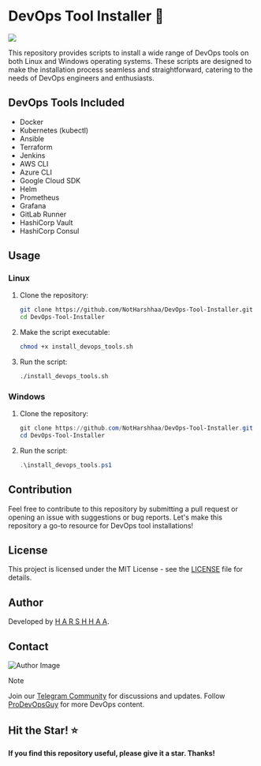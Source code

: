 # DevOps Tool Installer 🚀

![](https://imgur.com/my87pMG.png)

This repository provides scripts to install a wide range of DevOps tools on both Linux and Windows operating systems. These scripts are designed to make the installation process seamless and straightforward, catering to the needs of DevOps engineers and enthusiasts.

## DevOps Tools Included

- Docker
- Kubernetes (kubectl)
- Ansible
- Terraform
- Jenkins
- AWS CLI
- Azure CLI
- Google Cloud SDK
- Helm
- Prometheus
- Grafana
- GitLab Runner
- HashiCorp Vault
- HashiCorp Consul

## Usage

### Linux

1. Clone the repository:

    ```sh
    git clone https://github.com/NotHarshhaa/DevOps-Tool-Installer.git
    cd DevOps-Tool-Installer
    ```

2. Make the script executable:

    ```sh
    chmod +x install_devops_tools.sh
    ```

3. Run the script:

    ```sh
    ./install_devops_tools.sh
    ```

### Windows

1. Clone the repository:

    ```powershell
    git clone https://github.com/NotHarshhaa/DevOps-Tool-Installer.git
    cd DevOps-Tool-Installer
    ```

2. Run the script:

    ```powershell
    .\install_devops_tools.ps1
    ```

## Contribution

Feel free to contribute to this repository by submitting a pull request or opening an issue with suggestions or bug reports. Let's make this repository a go-to resource for DevOps tool installations!

## License

This project is licensed under the MIT License - see the [LICENSE](LICENSE) file for details.

## Author

Developed by [H A R S H H A A](https://github.com/NotHarshhaa).

## Contact

![Author Image](https://imgur.com/2j6Aoyl.png)

> [!Note]
> Join our [Telegram Community](https://t.me/prodevopsguy) for discussions and updates. Follow [ProDevOpsGuy](https://github.com/NotHarshhaa) for more DevOps content.

## Hit the Star! ⭐

**If you find this repository useful, please give it a star. Thanks!**
